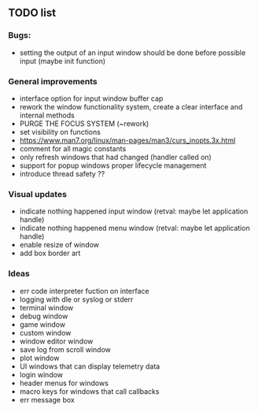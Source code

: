 ## TODO list
### Bugs:
* setting the output of an input window should be done before possible input (maybe init function)

### General improvements
* interface option for input window buffer cap
* rework the window functionality system, create a clear interface and internal methods
* PURGE THE FOCUS SYSTEM (~rework)
* set visibility on functions
* https://www.man7.org/linux/man-pages/man3/curs_inopts.3x.html
* comment for all magic constants
* only refresh windows that had changed (handler called on)
* support for popup windows proper lifecycle management
* introduce thread safety ??

### Visual updates
* indicate nothing happened input window (retval: maybe let application handle)
* indicate nothing happened menu window (retval: maybe let application handle)
* enable resize of window
* add box border art

### Ideas
* err code interpreter fuction on interface
* logging with dle or syslog or stderr
* terminal window
* debug window
* game window
* custom window
* window editor window
* save log from scroll window
* plot window
* UI windows that can display telemetry data
* login window
* header menus for windows
* macro keys for windows that call callbacks
* err message box

